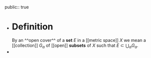 public:: true

- # Definition
  By an ^^open cover^^ of a **set** $E$ in a [[metric space]] $X$ we mean a [[collection]] ${G_\alpha}$ of [[open]] **subsets** of $X$ such that $E\subset\bigcup_\alpha G_a$.
-